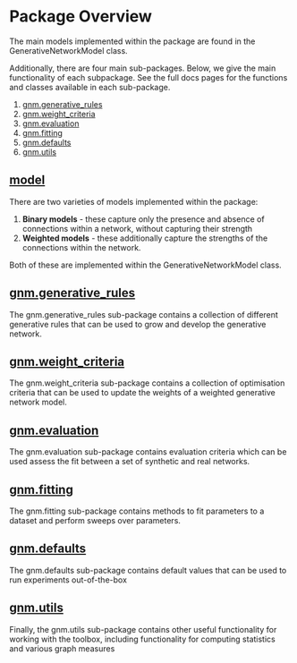 # Package Overview

The main models implemented within the package are found in the GenerativeNetworkModel class. 

Additionally, there are four main sub-packages. 
Below, we give the main functionality of each subpackage. 
See the full docs pages for the functions and classes available in each sub-package.  

1. [gnm.generative_rules](#gnmgenerative_rules)
2. [gnm.weight_criteria](#gnmweight_criteria)
3. [gnm.evaluation](#gnmevaluation)
4. [gnm.fitting](#gnmfitting)
5. [gnm.defaults](#gnmdefaults)
6. [gnm.utils](#gnmutils)

## [model](model.md)

There are two varieties of models implemented within the package:

1. **Binary models** - these capture only the presence and absence of connections within a network, without capturing their strength
2. **Weighted models** - these additionally capture the strengths of the connections within the network. 

Both of these are implemented within the GenerativeNetworkModel class. 

## [gnm.generative_rules](generative-rules.md)

The gnm.generative_rules sub-package contains a collection of different generative rules that can be used to grow and develop the generative network. 

## [gnm.weight_criteria](weight-criteria.md)

The gnm.weight_criteria sub-package contains a collection of optimisation criteria that can be used to update the weights of a weighted generative network model.

## [gnm.evaluation](evaluation.md)

The gnm.evaluation sub-package contains evaluation criteria which can be used assess the fit between a set of synthetic and real networks.  

## [gnm.fitting](fitting.md)

The gnm.fitting sub-package contains methods to fit parameters to a dataset and perform sweeps over parameters.

## [gnm.defaults](defaults.md)

The gnm.defaults sub-package contains default values that can be used to run experiments out-of-the-box

## [gnm.utils](utils.md)

Finally, the gnm.utils sub-package contains other useful functionality for working with the toolbox, including functionality for computing statistics and various graph measures